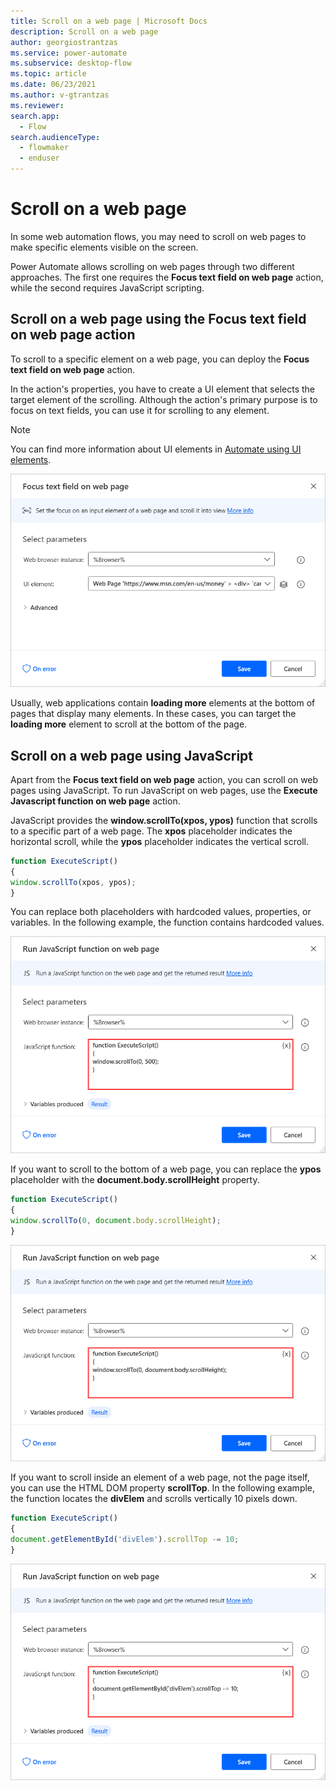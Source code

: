 ```yaml
---
title: Scroll on a web page | Microsoft Docs
description: Scroll on a web page
author: georgiostrantzas
ms.service: power-automate
ms.subservice: desktop-flow
ms.topic: article
ms.date: 06/23/2021
ms.author: v-gtrantzas
ms.reviewer:
search.app: 
  - Flow
search.audienceType: 
  - flowmaker
  - enduser
---
```


# Scroll on a web page

In some web automation flows, you may need to scroll on web pages to make specific elements visible on the screen.

Power Automate allows scrolling on web pages through two different approaches. The first one requires the **Focus text field on web page** action, while the second requires JavaScript scripting.

## Scroll on a web page using the Focus text field on web page action

To scroll to a specific element on a web page, you can deploy the **Focus text field on web page** action.

In the action's properties, you have to create a UI element that selects the target element of the scrolling. Although the action's primary purpose is to focus on text fields, you can use it for scrolling to any element.

> [!NOTE]
> You can find more information about UI elements in [Automate using UI elements](..\ui-elements.md).

![The Focus text field on web page action.](media/scroll-web-page/focus-text-field-action.png)

Usually, web applications contain **loading more** elements at the bottom of pages that display many elements. In these cases, you can target the **loading more** element to scroll at the bottom of the page.

## Scroll on a web page using JavaScript

Apart from the **Focus text field on web page** action, you can scroll on web pages using JavaScript. To run JavaScript on web pages, use the **Execute Javascript function on web page** action.

JavaScript provides the **window.scrollTo(xpos, ypos)** function that scrolls to a specific part of a web page. The **xpos** placeholder indicates the horizontal scroll, while the **ypos** placeholder indicates the vertical scroll.

``` JavaScript
function ExecuteScript() 
{
window.scrollTo(xpos, ypos);
}
```

You can replace both placeholders with hardcoded values, properties, or variables. In the following example, the function contains hardcoded values.

![The Execute Javascript function on web page action with the scrollTo function.](media/scroll-web-page/run-javascript-scroll-page.png)

If you want to scroll to the bottom of a web page, you can replace the **ypos** placeholder with the **document.body.scrollHeight** property.

``` JavaScript
function ExecuteScript() 
{
window.scrollTo(0, document.body.scrollHeight);
}
```

![The Execute Javascript function on web page action with the scrollHeight property.](media/scroll-web-page/run-javascript-scroll-page-bottom.png)

If you want to scroll inside an element of a web page, not the page itself, you can use the HTML DOM property **scrollTop**. In the following example, the function locates the **divElem** and scrolls vertically 10 pixels down.

``` JavaScript
function ExecuteScript() 
{
document.getElementById('divElem').scrollTop -= 10;
}
```

![The Execute Javascript function on web page action with the scrollTop property.](media/scroll-web-page/run-javascript-scroll-element.png)